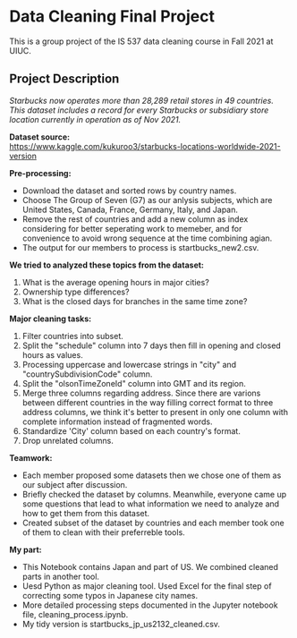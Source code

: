 # Data Cleaning Final Project   
 
This is a group project of the IS 537 data cleaning course in Fall 2021 at UIUC. 


## Project Description
  
*Starbucks now operates more than 28,289 retail stores in 49 countries. This dataset includes a record for every Starbucks or subsidiary store location currently in operation as of Nov 2021.*

**Dataset source:**  
https://www.kaggle.com/kukuroo3/starbucks-locations-worldwide-2021-version 

**Pre-processing:**
* Download the dataset and sorted rows by country names. 
* Choose The Group of Seven (G7) as our anlysis subjects, which are United States, Canada, France, Germany, Italy, and Japan. 
* Remove the rest of countries and add a new column as index considering for better seperating work to memeber, and for convenience to avoid wrong sequence at the time combining agian. 
* The output for our members to process is startbucks_new2.csv.

**We tried to analyzed these topics from the dataset:**
1. What is the average opening hours in major cities?
2. Ownership type differences?
3. What is the closed days for branches in the same time zone?

**Major cleaning tasks:**
1. Filter countries into subset. 
2. Split the "schedule" column into 7 days then fill in opening and closed hours as values.
3. Processing uppercase and lowercase strings in "city" and "countrySubdivisionCode" column.   
4. Split the "olsonTimeZoneId" column into GMT and its region.
5. Merge three columns regarding address. Since there are varions between different countries in the way filling correct format to three address columns, we think it's better to present in only one column with complete information instead of fragmented words.
6. Standardize 'City' column based on each country's format.
7. Drop unrelated columns.

**Teamwork:**
* Each member proposed some datasets then we chose one of them as our subject after discussion.
* Briefly checked the dataset by columns. Meanwhile, everyone came up some questions that lead to what information we need to analyze and how to get them from this dataset.
* Created subset of the dataset by countries and each member took one of them to clean with their preferreble tools.

**My part:**
* This Notebook contains Japan and part of US. We combined cleaned parts in another tool.
* Uesd Python as major cleaning tool. Used Excel for the final step of correcting some typos in Japanese city names.
* More detailed processing steps documented in the Jupyter notebook file, cleaning_process.ipynb.
* My tidy version is startbucks_jp_us2132_cleaned.csv.

